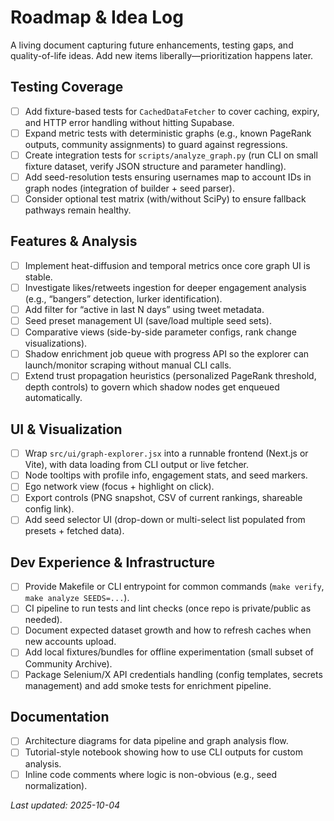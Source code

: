 # Roadmap & Idea Log

A living document capturing future enhancements, testing gaps, and quality-of-life ideas. Add new items liberally—prioritization happens later.

## Testing Coverage
- [ ] Add fixture-based tests for `CachedDataFetcher` to cover caching, expiry, and HTTP error handling without hitting Supabase.
- [ ] Expand metric tests with deterministic graphs (e.g., known PageRank outputs, community assignments) to guard against regressions.
- [ ] Create integration tests for `scripts/analyze_graph.py` (run CLI on small fixture dataset, verify JSON structure and parameter handling).
- [ ] Add seed-resolution tests ensuring usernames map to account IDs in graph nodes (integration of builder + seed parser).
- [ ] Consider optional test matrix (with/without SciPy) to ensure fallback pathways remain healthy.

## Features & Analysis
- [ ] Implement heat-diffusion and temporal metrics once core graph UI is stable.
- [ ] Investigate likes/retweets ingestion for deeper engagement analysis (e.g., “bangers” detection, lurker identification).
- [ ] Add filter for “active in last N days” using tweet metadata.
- [ ] Seed preset management UI (save/load multiple seed sets).
- [ ] Comparative views (side-by-side parameter configs, rank change visualizations).
- [ ] Shadow enrichment job queue with progress API so the explorer can launch/monitor scraping without manual CLI calls.
- [ ] Extend trust propagation heuristics (personalized PageRank threshold, depth controls) to govern which shadow nodes get enqueued automatically.

## UI & Visualization
- [ ] Wrap `src/ui/graph-explorer.jsx` into a runnable frontend (Next.js or Vite), with data loading from CLI output or live fetcher.
- [ ] Node tooltips with profile info, engagement stats, and seed markers.
- [ ] Ego network view (focus + highlight on click).
- [ ] Export controls (PNG snapshot, CSV of current rankings, shareable config link).
- [ ] Add seed selector UI (drop-down or multi-select list populated from presets + fetched data).

## Dev Experience & Infrastructure
- [ ] Provide Makefile or CLI entrypoint for common commands (`make verify`, `make analyze SEEDS=...`).
- [ ] CI pipeline to run tests and lint checks (once repo is private/public as needed).
- [ ] Document expected dataset growth and how to refresh caches when new accounts upload.
- [ ] Add local fixtures/bundles for offline experimentation (small subset of Community Archive).
- [ ] Package Selenium/X API credentials handling (config templates, secrets management) and add smoke tests for enrichment pipeline.

## Documentation
- [ ] Architecture diagrams for data pipeline and graph analysis flow.
- [ ] Tutorial-style notebook showing how to use CLI outputs for custom analysis.
- [ ] Inline code comments where logic is non-obvious (e.g., seed normalization).

*Last updated: 2025-10-04*
